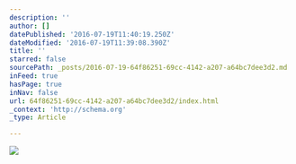 ```yaml
---
description: ''
author: []
datePublished: '2016-07-19T11:40:19.250Z'
dateModified: '2016-07-19T11:39:08.390Z'
title: ''
starred: false
sourcePath: _posts/2016-07-19-64f86251-69cc-4142-a207-a64bc7dee3d2.md
inFeed: true
hasPage: true
inNav: false
url: 64f86251-69cc-4142-a207-a64bc7dee3d2/index.html
_context: 'http://schema.org'
_type: Article

---
```

![](https://the-grid-user-content.s3-us-west-2.amazonaws.com/8a7a7c1b-907e-4f99-ba69-b7f8d88a887b.jpg)